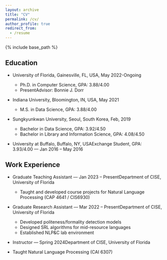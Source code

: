 ```yaml
---
layout: archive
title: "CV"
permalink: /cv/
author_profile: true
redirect_from:
  - /resume
---
```



{% include base_path %}
## Education

* University of Florida, Gainesville, FL, USA, May 2022-Ongoing
  * Ph.D. in Computer Science, GPA: 3.88/4.00 
  * PresentAdvisor: Bonnie J. Dorr

* Indiana University, Bloomington, IN, USA, May 2021
  * M.S. in Data Science, GPA: 3.88/4.00

* Sungkyunkwan University, Seoul, South Korea, Feb, 2019
  * Bachelor in Data Science, GPA: 3.92/4.50
  * Bachelor in Library and Information Science, GPA: 4.08/4.50 

* University at Buffalo, Buffalo, NY, USAExchange Student, GPA: 3.93/4.00 — Jan 2016 – May 2016

## Work Experience

* Graduate Teaching Assistant — Jan 2023 – PresentDepartment of CISE, University of Florida
  * Taught and developed course projects for Natural Language Processing (CAP 4641 / CIS6930)

* Graduate Research Assistant — Mar 2022 – PresentDepartment of CISE, University of Florida
  * Developed politeness/formality detection models
  * Designed SRL algorithms for mid-resource languages
  * Established NLP&C lab environment
*  Instructor — Spring 2024Department of CISE, University of Florida
  * Taught Natural Language Processing (CAI 6307)





